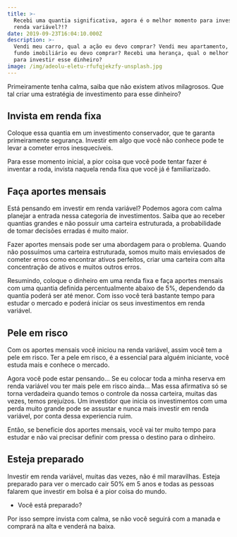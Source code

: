 ```yaml
---
title: >-
  Recebi uma quantia significativa, agora é o melhor momento para investir em
  renda variável?!?
date: 2019-09-23T16:04:10.000Z
description: >-
  Vendi meu carro, qual a ação eu devo comprar? Vendi meu apartamento, qual
  fundo imobiliário eu devo comprar? Recebi uma herança, qual o melhor lugar
  para investir esse dinheiro?
image: /img/adeolu-eletu-rfufqjekzfy-unsplash.jpg
---
```

Primeiramente tenha calma, saiba que não existem ativos milagrosos. Que tal criar uma estratégia de investimento para esse dinheiro? 

## Invista em renda fixa

Coloque essa quantia em um investimento conservador, que te garanta primeiramente segurança. Investir em algo que você não conhece pode te levar a cometer erros inesquecíveis.

Para esse momento inicial, a pior coisa que você pode tentar fazer é inventar a roda, invista naquela renda fixa que você já é familiarizado.

## Faça aportes mensais

Está pensando em investir em renda variável? Podemos agora com calma planejar a entrada nessa categoria de investimentos. Saiba que ao receber quantias grandes e não possuir uma carteira estruturada, a probabilidade de tomar decisões erradas é muito maior. 

Fazer aportes mensais pode ser uma abordagem para o problema. Quando não possuímos uma carteira estruturada, somos muito mais enviesados de cometer erros como encontrar ativos perfeitos, criar uma carteira com alta concentração de ativos e muitos outros erros.

Resumindo, coloque o dinheiro em uma renda fixa e faça aportes mensais com uma quantia definida percentualmente abaixo de 5%, dependendo da quantia poderá ser até menor. Com isso você terá bastante tempo para estudar o mercado e poderá iniciar os seus investimentos em renda variável.

## Pele em risco

Com os aportes mensais você iniciou na renda variável, assim você tem a pele em risco. Ter a pele em risco, é a essencial para alguém iniciante, você estuda mais e conhece o mercado.

Agora você pode estar pensando... Se eu colocar toda a minha reserva em renda variável vou ter mais pele em risco ainda... Mas essa afirmativa só se torna verdadeira quando temos o controle da nossa carteira, muitas das vezes, temos prejuízos. Um investidor que inicia os investimentos com uma perda muito grande pode se assustar e nunca mais investir em renda variável, por conta dessa experiencia ruim.

Então, se beneficie dos aportes mensais, você vai ter muito tempo para estudar e não vai precisar definir com pressa o destino para o dinheiro.

## Esteja preparado

Investir em renda variável, muitas das vezes, não é mil maravilhas. Esteja preparado para ver o mercado cair 50% em 5 anos e todas as pessoas falarem que investir em bolsa é a pior coisa do mundo.

* Você está preparado?

Por isso sempre invista com calma, se não você seguirá com a manada e comprará na alta e venderá na baixa.
